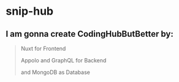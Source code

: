 # snip-hub

## I am gonna create CodingHubButBetter by:

> Nuxt for Frontend
>
> Appolo and GraphQL for Backend
>
> and MongoDB as Database
